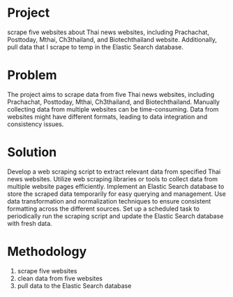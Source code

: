 # Project
scrape five websites about Thai news websites, including Prachachat, Posttoday, Mthai, Ch3thailand, and Biotechthailand website. Additionally, pull data that I scrape to temp in the Elastic Search database.

# Problem
The project aims to scrape data from five Thai news websites, including Prachachat, Posttoday, Mthai, Ch3thailand, and Biotechthailand. Manually collecting data from multiple websites can be time-consuming. Data from websites might have different formats, leading to data integration and consistency issues.


# Solution
Develop a web scraping script to extract relevant data from specified Thai news websites. Utilize web scraping libraries or tools to collect data from multiple website pages efficiently. Implement an Elastic Search database to store the scraped data temporarily for easy querying and management. Use data transformation and normalization techniques to ensure consistent formatting across the different sources. Set up a scheduled task to periodically run the scraping script and update the Elastic Search database with fresh data.

# Methodology
1. scrape five websites
2. clean data from five websites 
3. pull data to the Elastic Search database